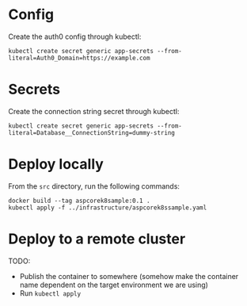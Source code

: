 # Config

Create the auth0 config through kubectl:

```
kubectl create secret generic app-secrets --from-literal=Auth0_Domain=https://example.com
```

# Secrets

Create the connection string secret through kubectl:

```
kubectl create secret generic app-secrets --from-literal=Database__ConnectionString=dummy-string
```

# Deploy locally

From the `src` directory, run the following commands:

```
docker build --tag aspcorek8sample:0.1 .
kubectl apply -f ../infrastructure/aspcorek8ssample.yaml
```

# Deploy to a remote cluster

TODO:

* Publish the container to somewhere (somehow make the container name dependent on the target environment we are using)
* Run `kubectl apply`